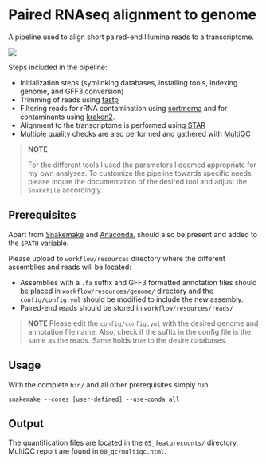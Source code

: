 # Paired RNAseq alignment to genome

A pipeline used to align short paired-end Illumina reads to a transcriptome.

![](https://github.com/fka21/genomics_smk_pipelines/blob/main/rnaseq_pipelines/rnaseq_paired2genome/dag.svg)

Steps included in the pipeline:
* Initialization steps (symlinking databases, installing tools, indexing genome, and GFF3 conversion)
* Trimming of reads using [fastp](https://github.com/OpenGene/fastp)
* Filtering reads for rRNA contamination using [sortmerna]() and for contaminants using [kraken2](https://github.com/DerrickWood/kraken2).
* Alignment to the transcriptome is performed using [STAR](https://github.com/alexdobin/STAR)
* Multiple quality checks are also performed and gathered with [MultiQC](https://seqera.io/multiqc/)
  

> **NOTE**  
> 
> For the different tools I used the parameters I deemed appropriate for my own analyses. To customize the pipeline towards specific needs, please inqure the documentation of the desired tool and adjust the `Snakefile` accordingly.
## Prerequisites

Apart from [Snakemake](https://snakemake.readthedocs.io/en/stable/) and [Anaconda](https://docs.anaconda.com/miniconda/), should also be present and added to the `$PATH` variable.

Please upload to `workflow/resources` directory where the different assemblies and reads will be located:
* Assemblies with a `.fa` suffix and GFF3 formatted annotation files should be placed in `workflow/resources/genome/` directory and the `config/config.yml` should be modified to include the new assembly.
* Paired-end reads should be stored in `workflow/resources/reads/`

> **NOTE**
> Please edit the `config/config.yml` with the desired genome and annotation file name. Also, check if the suffix in the config file is the same as the reads. Same holds true to the desire databases.

## Usage

With the complete `bin/` and all other prerequisites simply run:

```
snakemake --cores [user-defined] --use-conda all
```

## Output

The quantification files are located in the `05_featurecounts/` directory. MultiQC report are found in `00_qc/multiqc.html`.


